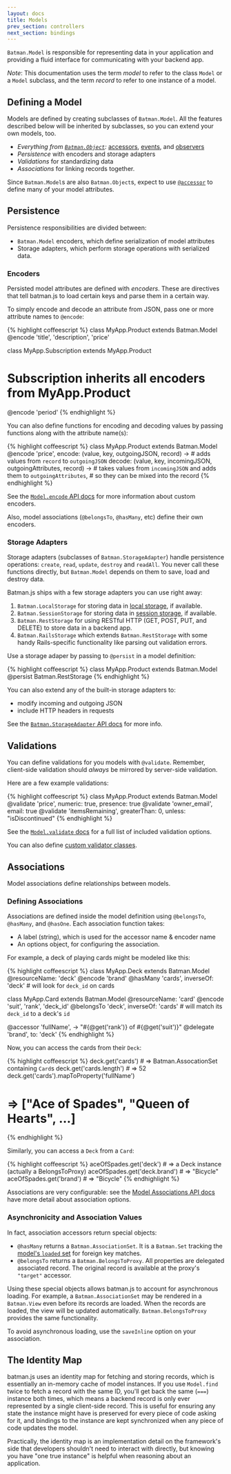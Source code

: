 ```yaml
---
layout: docs
title: Models
prev_section: controllers
next_section: bindings
---
```


`Batman.Model` is responsible for representing data in your application and
providing a fluid interface for communicating with your backend app.

_Note_: This documentation uses the term _model_ to refer to the class `Model`
or a `Model` subclass, and the term _record_ to refer to one instance of a
model.

## Defining a Model

Models are defined by creating subclasses of `Batman.Model`. All the features described below will be inherited by
subclasses, so you can extend your own models, too.

- _Everything from [`Batman.Object`](/docs/api/batman.object.html):_ [accessors](/docs/api/batman.object_accessors.html), [events](/docs/api/batman.eventemitter.html), and [observers](/docs/api/batman.observable.html)
- _Persistence_ with encoders and storage adapters
- _Validations_ for standardizing data
- _Associations_ for linking records together.

Since `Batman.Model`s are also `Batman.Object`s, expect to use [`@accessor`](/docs/api/batman.object_accessors.html) to define many of your model attributes.

## Persistence

Persistence responsibilities are divided between:

- `Batman.Model` encoders, which define serialization of model attributes
- Storage adapters, which perform storage operations with serialized data.

### Encoders

Persisted model attributes are defined with _encoders_. These are directives that tell
batman.js to load certain keys and parse them in a certain way.

To simply encode and decode an attribute from JSON, pass one or more attribute names to `@encode`:

{% highlight coffeescript %}
class MyApp.Product extends Batman.Model
  @encode 'title', 'description', 'price'

class MyApp.Subscription extends MyApp.Product
  # Subscription inherits all encoders from MyApp.Product
  @encode 'period'
{% endhighlight %}

You can also define functions for encoding and decoding values by passing functions along with the attribute name(s):

{% highlight coffeescript %}
class MyApp.Product extends Batman.Model
  @encode 'price',
    encode: (value, key, outgoingJSON, record) ->
      # adds values from `record` to `outgoingJSON`
    decode: (value, key, incomingJSON, outgoingAttributes, record) ->
      # takes values from `incomingJSON` and adds them to `outgoingAttributes`,
      # so they can be mixed into the record
{% endhighlight %}

See the [`Model.encode` API docs](/docs/api/batman.model.html#class_function_encode) for more information about custom encoders.

Also, model associations (`@belongsTo`, `@hasMany`, etc) define their own encoders.

### Storage Adapters

Storage adapters (subclasses of `Batman.StorageAdapter`) handle persistence operations: `create`, `read`, `update`, `destroy` and `readAll`.
You never call these functions directly, but `Batman.Model` depends on them to save, load and destroy data.

Batman.js ships with a few storage adapters you can use right away:

1. `Batman.LocalStorage` for storing data in [local storage][], if available.
2. `Batman.SessionStorage` for storing data in [session storage][], if available.
3. `Batman.RestStorage` for using RESTful HTTP (GET, POST, PUT, and DELETE) to store data in a backend app.
4. `Batman.RailsStorage` which extends `Batman.RestStorage` with some handy Rails-specific functionality like parsing out validation errors.

[local storage]: https://developer.mozilla.org/en-US/docs/Web/Guide/API/DOM/Storage#localStorage
[session storage]: https://developer.mozilla.org/en-US/docs/Web/Guide/API/DOM/Storage#sessionStorage

Use a storage adaper by passing to `@persist` in a model definition:

{% highlight coffeescript %}
class MyApp.Product extends Batman.Model
  @persist Batman.RestStorage
{% endhighlight %}

You can also extend any of the built-in storage adapters to:

- modify incoming and outgoing JSON
- include HTTP headers in requests

See the [`Batman.StorageAdapter` API docs](/docs/api/batman.storageadapter.html) for more info.

## Validations

You can define validations for you models with `@validate`. Remember, client-side validation should _always_ be mirrored by server-side validation.

Here are a few example validations:

{% highlight coffeescript %}
class MyApp.Product extends Batman.Model
  @validate 'price', numeric: true, presence: true
  @validate 'owner_email', email: true
  @validate 'itemsRemaining', greaterThan: 0, unless: "isDiscontinued"
{% endhighlight %}

See the [`Model.validate` docs](/docs/api/batman.model.html#class_function_validate) for a full list of included validation options.

You can also define [custom validator classes](/docs/api/batman.validator.html).

## Associations

Model associations define relationships between models.

### Defining Associations

Associations are defined inside the model definition using `@belongsTo`, `@hasMany`, and `@hasOne`. Each association function takes:

- A label (string), which is used for the accessor name & encoder name
- An options object, for configuring the association.

For example, a deck of playing cards might be modeled like this:

{% highlight coffeescript %}
class MyApp.Deck extends Batman.Model
  @resourceName: 'deck'
  @encode 'brand'
  @hasMany 'cards', inverseOf: 'deck' # will look for `deck_id` on cards

class MyApp.Card extends Batman.Model
  @resourceName: 'card'
  @encode 'suit', 'rank', 'deck_id'
  @belongsTo 'deck', inverseOf: 'cards' # will match its `deck_id` to a deck's `id`

  @accessor 'fullName', -> "#{@get('rank')} of #{@get('suit')}"
  @delegate 'brand', to: 'deck'
{% endhighlight %}

Now, you can access the cards from their `Deck`:

{% highlight coffeescript %}
deck.get('cards')        # => Batman.AssocationSet containing `Card`s
deck.get('cards.length') # => 52
deck.get('cards').mapToProperty('fullName')
# => ["Ace of Spades", "Queen of Hearts", ...]
{% endhighlight %}

Similarly, you can access a `Deck` from a `Card`:

{% highlight coffeescript %}
aceOfSpades.get('deck')         # => a Deck instance (actually a BelongsToProxy)
aceOfSpades.get('deck.brand')   # => "Bicycle"
aceOfSpades.get('brand')        # => "Bicycle"
{% endhighlight %}

Associations are very configurable: see the [Model Associations API docs](/docs/api/batman.model_associations.html) have more detail about association options.

### Asynchronicity and Association Values

In fact, association accessors return special objects:

- `@hasMany` returns a `Batman.AssociationSet`. It is a `Batman.Set` tracking the [model's `loaded` set](/docs/api/batman.model.html#class_function_loaded) for foreign key matches.
- `@belongsTo` returns a `Batman.BelongsToProxy`. All properties are delegated associated record. The original record is available at the proxy's `"target"` accessor.

Using these special objects allows batman.js to account for asynchronous loading. For example, a `Batman.AssociationSet` may be rendered in a `Batman.View` even before its records are loaded. When the records are loaded, the view will be updated automatically. `Batman.BelongsToProxy` provides the same functionality.

To avoid asynchronous loading, use the `saveInline` option on your association.

## The Identity Map

batman.js uses an identity map for fetching and storing records, which is
essentially an in-memory cache of model instances. If you use `Model.find`
twice to fetch a record with the same ID, you'll get back the same (`===`)
instance both times, which means a backend record is only ever represented by a
single client-side record. This is useful for ensuring any state the instance
might have is preserved for every piece of code asking for it, and bindings to
the instance are kept synchronized when any piece of code updates the model.

Practically, the identity map is an implementation detail on the framework's
side that developers shouldn't need to interact with directly, but knowing you
have "one true instance" is helpful when reasoning about an application.

